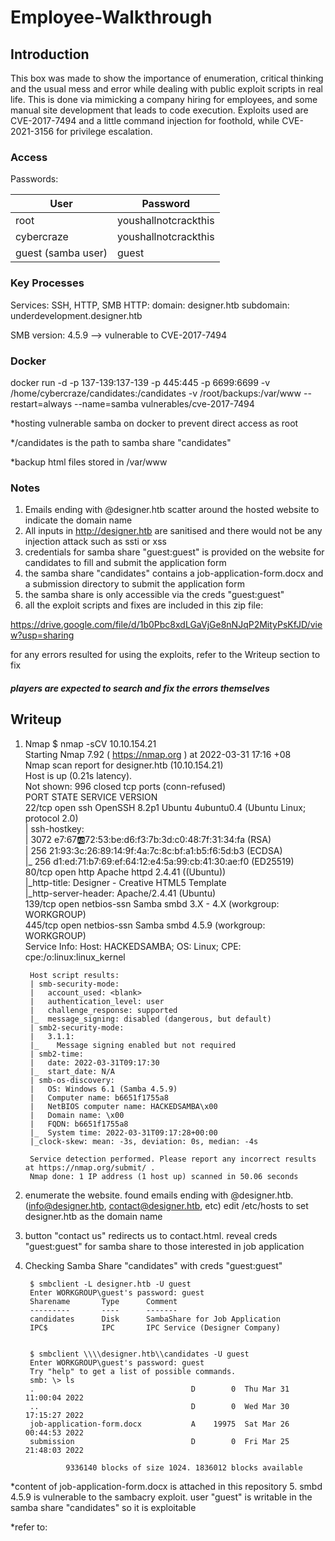 # Employee-Walkthrough

## Introduction

This box was made to show the importance of enumeration, critical thinking and the usual mess and error while dealing with public exploit scripts in real life. This is done via mimicking a company hiring for employees, and some manual site development that leads to code execution. Exploits used are CVE-2017-7494 and a little command injection for foothold, while CVE-2021-3156 for privilege escalation.

### Access

Passwords:

| User  | Password                            |
| ----- | ----------------------------------- |
| root | youshallnotcrackthis |
| cybercraze | youshallnotcrackthis |
| guest (samba user)  | guest |

### Key Processes

Services: SSH, HTTP, SMB
HTTP:
domain: designer.htb
subdomain: underdevelopment.designer.htb

SMB version: 4.5.9 --> vulnerable to CVE-2017-7494

### Docker

docker run -d -p 137-139:137-139 -p 445:445 -p 6699:6699 -v /home/cybercraze/candidates:/candidates -v /root/backups:/var/www --restart=always --name=samba vulnerables/cve-2017-7494

*hosting vulnerable samba on docker to prevent direct access as root

*/candidates is the path to samba share "candidates"

*backup html files stored in /var/www

### Notes

1. Emails ending with @designer.htb scatter around the hosted website to indicate the domain name
2. All inputs in http://designer.htb are sanitised and there would not be any injection attack such as ssti or xss
3. credentials for samba share "guest:guest" is provided on the website for candidates to fill and submit the application form
4. the samba share "candidates" contains a job-application-form.docx and a submission directory to submit the application form
5. the samba share is only accessible via the creds "guest:guest"
6. all the exploit scripts and fixes are included in this zip file:

https://drive.google.com/file/d/1b0Pbc8xdLGaVjGe8nNJqP2MityPsKfJD/view?usp=sharing

for any errors resulted for using the exploits, refer to the Writeup section to fix

#### *players are expected to search and fix the errors themselves*

## Writeup

1. Nmap
        $ nmap -sCV 10.10.154.21                                                                         
        Starting Nmap 7.92 ( https://nmap.org ) at 2022-03-31 17:16 +08                                                                    
        Nmap scan report for designer.htb (10.10.154.21)                                                             
        Host is up (0.21s latency).                                                                  
        Not shown: 996 closed tcp ports (conn-refused)                                                                     
        PORT    STATE SERVICE     VERSION                                                                     
        22/tcp  open  ssh         OpenSSH 8.2p1 Ubuntu 4ubuntu0.4 (Ubuntu Linux; protocol 2.0)                               
        | ssh-hostkey:                                            
        |   3072 e7:67:ab:72:53:be:d6:f3:7b:3d:c0:48:7f:31:34:fa (RSA)                                                       
        |   256 21:93:3c:26:89:14:9f:4a:7c:8c:bf:a1:b5:f6:5d:b3 (ECDSA)                                                      
        |_  256 d1:ed:71:b7:69:ef:64:12:e4:5a:99:cb:41:30:ae:f0 (ED25519)                                                    
        80/tcp  open  http        Apache httpd 2.4.41 ((Ubuntu))                                                             
        |_http-title: Designer - Creative HTML5 Template                                                                     
        |_http-server-header: Apache/2.4.41 (Ubuntu)              
        139/tcp open  netbios-ssn Samba smbd 3.X - 4.X (workgroup: WORKGROUP)                                                
        445/tcp open  netbios-ssn Samba smbd 4.5.9 (workgroup: WORKGROUP)                                                    
        Service Info: Host: HACKEDSAMBA; OS: Linux; CPE: cpe:/o:linux:linux_kernel                                           

        Host script results:                                      
        | smb-security-mode:                                      
        |   account_used: <blank>                                 
        |   authentication_level: user                            
        |   challenge_response: supported                         
        |_  message_signing: disabled (dangerous, but default)                                                               
        | smb2-security-mode:                                     
        |   3.1.1:                                                
        |_    Message signing enabled but not required            
        | smb2-time:                                              
        |   date: 2022-03-31T09:17:30                             
        |_  start_date: N/A                                       
        | smb-os-discovery:                                       
        |   OS: Windows 6.1 (Samba 4.5.9)                         
        |   Computer name: b6651f1755a8                           
        |   NetBIOS computer name: HACKEDSAMBA\x00                
        |   Domain name: \x00                                     
        |   FQDN: b6651f1755a8                                    
        |_  System time: 2022-03-31T09:17:28+00:00                
        |_clock-skew: mean: -3s, deviation: 0s, median: -4s                                                                  

        Service detection performed. Please report any incorrect results at https://nmap.org/submit/ .                       
        Nmap done: 1 IP address (1 host up) scanned in 50.06 seconds
3. enumerate the website. found emails ending with @designer.htb. (info@designer.htb, contact@designer.htb, etc) edit /etc/hosts to set designer.htb as the domain name
4. button "contact us" redirects us to contact.html. reveal creds "guest:guest" for samba share to those interested in job application
5. Checking Samba Share "candidates" with creds "guest:guest"

        $ smbclient -L designer.htb -U guest
        Enter WORKGROUP\guest's password: guest                                                               
        Sharename       Type      Comment                                                        
        ---------       ----      -------                                                        
        candidates      Disk      SambaShare for Job Application                                 
        IPC$            IPC       IPC Service (Designer Company)              
        
        
        $ smbclient \\\\designer.htb\\candidates -U guest
        Enter WORKGROUP\guest's password: guest
        Try "help" to get a list of possible commands.
        smb: \> ls
        .                                   D        0  Thu Mar 31 11:00:04 2022
        ..                                  D        0  Wed Mar 30 17:15:27 2022
        job-application-form.docx           A    19975  Sat Mar 26 00:44:53 2022
        submission                          D        0  Fri Mar 25 21:48:03 2022

                9336140 blocks of size 1024. 1836012 blocks available
                
*content of job-application-form.docx is attached in this repository
5. smbd 4.5.9 is vulnerable to the sambacry exploit. user "guest" is writable in the samba share "candidates" so it is exploitable

*refer to: 
  
<img src=""/>
